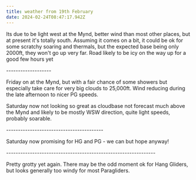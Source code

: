 ```yaml
---
title: weather from 19th February
date: 2024-02-24T08:47:17.942Z
---
```

Its due to be light west at the Mynd, better wind than most other places, but at present it's totally south.  Assuming it comes on a bit, it could be ok for some scratchy soaring and thermals, but the expected base being only 2000ft, they won't go up very far.  Road likely to be icy on the way up for a good few hours yet

\-------------------

Friday on at the Mynd, but with a fair chance of some showers but especially take care for very big clouds to 25,000ft.  Wind reducing during the late afternoon to nicer PG speeds.

Saturday now not looking so great as cloudbase not forecast much above the Mynd and likely to be mostly WSW direction,  quite light speeds, probably soarable.

\-----------------------------------------

Saturday now promising for HG and PG - we can but hope anyway!

\---------------------------------------------------------------

Pretty grotty yet again.  There may be the odd moment ok for Hang Gliders, but looks generally too windy for most Paragliders.